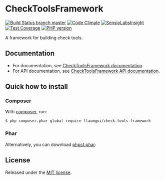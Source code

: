 # CheckToolsFramework
[![Build Status branch master](https://travis-ci.org/llaumgui/CheckToolsFramework.svg?branch=master)](https://travis-ci.org/llaumgui/CheckToolsFramework) [![Code Climate](https://codeclimate.com/github/llaumgui/CheckToolsFramework/badges/gpa.svg)](https://codeclimate.com/github/llaumgui/CheckToolsFramework) [![SensioLabsInsight](https://insight.sensiolabs.com/projects/7dde9427-a259-4cd2-9a96-a2065dedd08c/mini.png)](https://insight.sensiolabs.com/projects/7dde9427-a259-4cd2-9a96-a2065dedd08c) [![Test Coverage](https://codeclimate.com/github/llaumgui/CheckToolsFramework/badges/coverage.svg)](https://codeclimate.com/github/llaumgui/CheckToolsFramework/coverage) [![PHP version](https://badge.fury.io/ph/llaumgui%2Fllaumgui%2Fcheck-tools-framework.svg)](https://packagist.org/packages/llaumgui/check-tools-framework)

A framework for building check tools.


## Documentation
* For documentation, see [CheckToolsFramework documentation](https://llaumgui.github.io/CheckToolsFramework/).
* For API documentation, see [CheckToolsFramework API documentation](https://llaumgui.github.io/CheckToolsFramework/apigen).


## Quick how to install
### Composer
With [composer](https://getcomposer.org/doc/00-intro.md#installation-linux-unix-osx), run:

```
$ php composer.phar global require llaumgui/check-tools-framework
```

### Phar
Alternatively, you can download [phpct.phar](http://llaumgui.github.io/CheckToolsFramework/phpct.phar):


## License
Released under the [MIT license](http://www.opensource.org/licenses/MIT).
